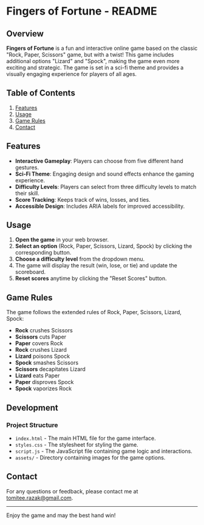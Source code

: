 # Fingers of Fortune - README

## Overview

**Fingers of Fortune** is a fun and interactive online game based on the classic "Rock, Paper, Scissors" game, but with a twist! This game includes additional options "Lizard" and "Spock", making the game even more exciting and strategic. The game is set in a sci-fi theme and provides a visually engaging experience for players of all ages.

## Table of Contents

1. [Features](#features)
2. [Usage](#usage)
3. [Game Rules](#game-rules)
4. [Contact](#contact)

## Features

- **Interactive Gameplay**: Players can choose from five different hand gestures.
- **Sci-Fi Theme**: Engaging design and sound effects enhance the gaming experience.
- **Difficulty Levels**: Players can select from three difficulty levels to match their skill.
- **Score Tracking**: Keeps track of wins, losses, and ties.
- **Accessible Design**: Includes ARIA labels for improved accessibility.


## Usage

1. **Open the game** in your web browser.
2. **Select an option** (Rock, Paper, Scissors, Lizard, Spock) by clicking the corresponding button.
3. **Choose a difficulty level** from the dropdown menu.
4. The game will display the result (win, lose, or tie) and update the scoreboard.
5. **Reset scores** anytime by clicking the "Reset Scores" button.

## Game Rules

The game follows the extended rules of Rock, Paper, Scissors, Lizard, Spock:

- **Rock** crushes Scissors
- **Scissors** cuts Paper
- **Paper** covers Rock
- **Rock** crushes Lizard
- **Lizard** poisons Spock
- **Spock** smashes Scissors
- **Scissors** decapitates Lizard
- **Lizard** eats Paper
- **Paper** disproves Spock
- **Spock** vaporizes Rock

## Development

### Project Structure

- `index.html` - The main HTML file for the game interface.
- `styles.css` - The stylesheet for styling the game.
- `script.js` - The JavaScript file containing game logic and interactions.
- `assets/` - Directory containing images for the game options.

## Contact

For any questions or feedback, please contact me at tomitee.razak@gmail.com.

---

Enjoy the game and may the best hand win!
